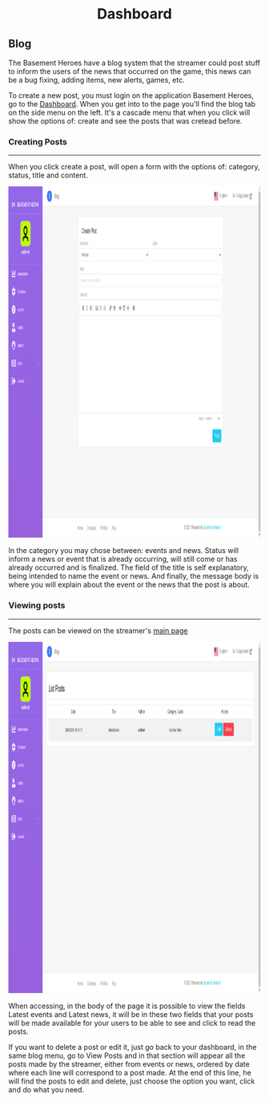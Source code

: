 <h1 align = "center"> Dashboard </h1>  

## Blog

The Basement Heroes have a blog system that the streamer could post stuff to inform the users of the news that occurred on the game, this news can be a bug fixing, adding items, new alerts, games, etc.

To create a new post, you must login on the application Basement Heroes, go to the [Dashboard](https://basementheroes.live/dashboard). When you get into to the page you'll find the blog tab on the side menu on the left. It's a cascade menu that when you click will show the options of: create and see the posts that was cretead before.

### Creating Posts
----

When you click create a post, will open a form with the options of: category, status, title and content.

<img src="../assets/criar-post.png" alt="print da dashboard do basement" width="700px" height="700px"> 

In the category you may chose between: events and news. Status will inform a news or event that is already occurring, will still come or has already occurred and is finalized. The field of the title is self explanatory, being intended to name the event or news. And finally, the message body is where you will explain about the event or the news that the post is about.

### Viewing posts
----

The posts can be viewed on the streamer's [main page](https://basementheroes.live/username)

<img src="../assets/ver-post.png" alt="print da dashboard do basement" width="700px" height="700px">

When accessing, in the body of the page it is possible to view the fields Latest events and Latest news, it will be in these two fields that your posts will be made available for your users to be able to see and click to read the posts.

If you want to delete a post or edit it, just go back to your dashboard, in the same blog menu, go to View Posts and in that section will appear all the posts made by the streamer, either from events or news, ordered by date where each line will correspond to a post made. At the end of this line, he will find the posts to edit and delete, just choose the option you want, click and do what you need.

